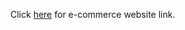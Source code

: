 Click [here](https://rumania-vcs.github.io/e-commerce.github.io/e-commerce-map.html) for e-commerce website link.

